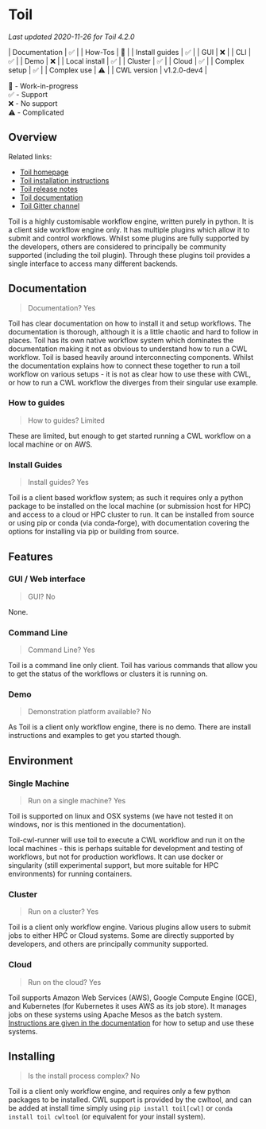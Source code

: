 # Toil

_Last updated 2020-11-26 for Toil 4.2.0_

| Documentation  | ✅ |
| How-Tos        | 🚧 |
| Install guides | ✅ |
| GUI            | ❌ |
| CLI		 | ️✅ |
| Demo		 | ❌ |
| Local install	 | ✅ |
| Cluster	 | ✅ |
| Cloud		 | ✅ |
| Complex setup	 | ️✅️ |
| Complex use	 | ️⚠️  |
| CWL version	 | v1.2.0-dev4 |

🚧 - Work-in-progress  
✅ - Support  
❌ - No support  
⚠️  - Complicated  

## Overview

Related links:
* [Toil homepage](https://toil.ucsc-cgl.org/)
* [Toil installation instructions](http://toil.readthedocs.io/en/latest/gettingStarted/install.html)
* [Toil release notes](https://github.com/DataBiosphere/toil/releases/latest)
* [Toil documentation](https://toil.readthedocs.io/en/latest/)
* [Toil Gitter channel](https://gitter.im/bd2k-genomics-toil/Lobby)

Toil is a highly customisable workflow engine, written purely in python. It is a client side workflow engine only. It has multiple plugins which allow it to submit and control workflows.  Whilst some plugins are fully supported by the developers, others are considered to principally be community supported (including the toil plugin).  Through these plugins toil provides a single interface to access many different backends. 


## Documentation

> Documentation? Yes

Toil has clear documentation on how to install it and setup workflows. The documentation is thorough, although it is a little chaotic and hard to follow in places. Toil has its own native workflow system which dominates the documentation making it not as obvious to understand how to run a CWL workflow.  Toil is based heavily around interconnecting components. Whilst the documentation explains how to connect these together to run a toil workflow on various setups - it is not as clear how to use these with CWL, or how to run a CWL workflow the diverges from their singular use example.

### How to guides

> How to guides? Limited

These are limited, but enough to get started running a CWL workflow on a local machine or on AWS.

### Install Guides

> Install guides? Yes

Toil is a client based workflow system; as such it requires only a python package to be installed on the local machine (or submission host for HPC) and access to a cloud or HPC cluster to run. It can be installed from source or using pip or conda (via conda-forge), with documentation covering the options for installing via pip or building from source.


## Features

### GUI / Web interface

> GUI? No

None.

### Command Line

> Command Line? Yes

Toil is a command line only client. Toil has various commands that allow you to get the status of the workflows or clusters it is running on.

### Demo

> Demonstration platform available? No

As Toil is a client only workflow engine, there is no demo.  There are install instructions and examples to get you started though.

## Environment

### Single Machine

> Run on a single machine? Yes

Toil is supported on linux and OSX systems (we have not tested it on windows, nor is this mentioned in the documentation).

Toil-cwl-runner will use toil to execute a CWL workflow and run it on the local machines - this is perhaps suitable for development and testing of workflows, but not for production workflows. It can use docker or singularity (still experimental support, but more suitable for HPC environments) for running containers.

### Cluster

> Run on a cluster? Yes

Toil is a client only workflow engine.  Various plugins allow users to submit jobs to either HPC or Cloud systems.  Some are directly supported by developers, and others are principally community supported.

### Cloud

> Run on the cloud? Yes

Toil supports Amazon Web Services (AWS), Google Compute Engine (GCE), and Kubernetes (for Kubernetes it uses AWS as its job store). It manages jobs on these systems using Apache Mesos as the batch system. [Instructions are given in the documentation](https://toil.readthedocs.io/en/latest/running/cloud/cloud.html) for how to setup and use these systems.

## Installing

> Is the install process complex? No

Toil is a client only workflow engine, and requires only a few python packages to be installed. CWL support is provided by the cwltool, and can be added at install time simply using `pip install toil[cwl]` or `conda install toil cwltool` (or equivalent for your install system).
     
